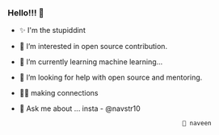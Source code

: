### Hello!!! 👋
- ✨ I'm the stupiddint
- 👯 I’m interested in open source contribution.
- 🌱 I’m currently learning machine learning...
- 🤔 I’m looking for help with open source and mentoring.
- 👨‍💻 making connections
- 💬 Ask me about ... insta - @navstr10

                                                   🤝 naveen
<!--
**stupiddint/stupiddint** is a ✨ _special_ ✨ repository because its `README.md` (this file) appears on your GitHub profile.

Here are some ideas to get you started:

- 🔭 I’m currently working on ...
- 🌱 I’m currently learning ...
- 👯 I’m looking to collaborate on ...
- 🤔 I’m looking for help with ...
- 💬 Ask me about ...
- 📫 How to reach me: ...
- 😄 Pronouns: ...
- ⚡ Fun fact: ...
-->
